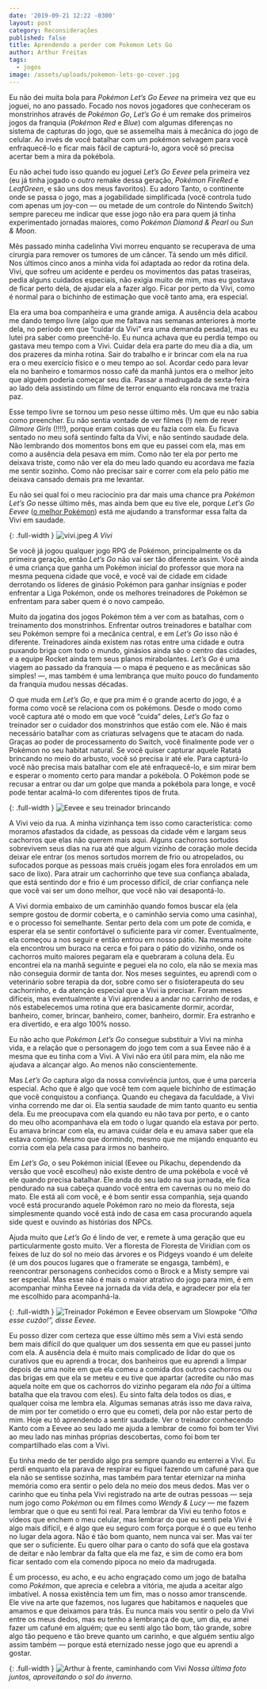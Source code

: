 ```yaml
---
date: '2019-09-21 12:22 -0300'
layout: post
category: Reconsiderações
published: false
title: Aprendendo a perder com Pokemon Lets Go
author: Arthur Freitas
tags:
  - jogos
image: /assets/uploads/pokemon-lets-go-cover.jpg
---
```

Eu não dei muita bola para _Pokémon Let’s Go Eevee_ na primeira vez que eu joguei, no ano passado. Focado nos novos jogadores que conheceram os monstrinhos através de _Pokémon Go_, _Let’s Go_ é um remake dos primeiros jogos da franquia (_Pokémon Red_ e _Blue_) com algumas diferenças no sistema de capturas do jogo, que se assemelha mais à mecânica do jogo de celular. Ao invés de você batalhar com um pokémon selvagem para você enfraquecê-lo e ficar mais fácil de capturá-lo, agora você só precisa acertar bem a mira da pokébola.

Eu não achei tudo isso quando eu joguei _Let’s Go Eevee_ pela primeira vez (eu já tinha jogado o _outro_ remake dessa geração, _Pokémon FireRed_ e _LeafGreen_, e são uns dos meus favoritos). Eu adoro Tanto, o continente onde se passa o jogo, mas a jogabilidade simplificada (você controla tudo com apenas um joy-con — ou metade de um controle do Nintendo Switch) sempre pareceu me indicar que esse jogo não era para quem já tinha experimentado jornadas maiores, como _Pokémon Diamond & Pearl_ ou _Sun & Moon_.

Mês passado minha cadelinha Vivi morreu enquanto se recuperava de uma cirurgia para remover os tumores de um câncer. Tá sendo um mês difícil. Nos últimos cinco anos a minha vida foi adaptada ao redor da rotina dela. Vivi, que sofreu um acidente e perdeu os movimentos das patas traseiras, pedia alguns cuidados especiais, não exigia muito de mim, mas eu gostava de ficar perto dela, de ajudar ela a fazer algo. Ficar por perto da Vivi, como é normal para o bichinho de estimação que você tanto ama, era especial.

Ela era uma boa companheira e uma grande amiga. A ausência dela acabou me dando tempo livre (algo que me faltava nas semanas anteriores à morte dela, no período em que “cuidar da Vivi” era uma demanda pesada), mas eu lutei pra saber como preenchê-lo. Eu nunca achava que eu perdia tempo ou gastava meu tempo com a Vivi. Cuidar dela era parte do meu dia a dia, um dos prazeres da minha rotina. Sair do trabalho e ir brincar com ela na rua era o meu exercício físico e o meu tempo ao sol. Acordar cedo para levar ela no banheiro e tomarmos nosso café da manhã juntos era o melhor jeito que alguém poderia começar seu dia. Passar a madrugada de sexta-feira ao lado dela assistindo um filme de terror enquanto ela roncava me trazia paz.

Esse tempo livre se tornou um peso nesse último mês. Um que eu não sabia como preencher. Eu não sentia vontade de ver filmes (!) nem de rever _Gilmore Girls_ (!!!!), porque eram coisas que eu fazia com ela. Eu ficava sentado no meu sofá sentindo falta da Vivi, e não sentindo saudade dela. Não lembrando dos momentos bons em que eu passei com ela, mas em como a ausência dela pesava em mim. Como não ter ela por perto me deixava triste, como não ver ela do meu lado quando eu acordava me fazia me sentir sozinho. Como não precisar sair e correr com ela pelo pátio me deixava cansado demais pra me levantar.

Eu não sei qual foi o meu raciocínio pra dar mais uma chance pra _Pokémon Let’s Go_ nesse último mês, mas ainda bem que eu tive ele, porque _Let’s Go Eevee_ ([o melhor Pokémon](https://pokemondb.net/pokedex/eevee)) está me ajudando a transformar essa falta da Vivi em saudade.

{: .full-width }
![vivi.jpeg]({{site.baseurl}}/assets/uploads/vivi.jpeg)
_A Vivi_

Se você já jogou qualquer jogo RPG de Pokémon, principalmente os da primeira geração, então _Let’s Go_ não vai ser tão diferente assim. Você ainda é uma criança que ganha um Pokémon inicial do professor que mora na mesma pequena cidade que você, e você vai de cidade em cidade derrotando os líderes de ginásio Pokémon para ganhar insígnias e poder enfrentar a Liga Pokémon, onde os melhores treinadores de Pokémon se enfrentam para saber quem é o novo campeão.

Muito da jogatina dos jogos Pokémon têm a ver com as batalhas, com o treinamento dos monstrinhos. Enfrentar outros treinadores e batalhar com seu Pokémon sempre foi a mecânica central, e em _Let’s Go_ isso não é diferente. Treinadores ainda existem nas rotas entre uma cidade e outra puxando briga com todo o mundo, ginásios ainda são o centro das cidades, e a equipe Rocket ainda tem seus planos mirabolantes. _Let’s Go_ é uma viagem ao passado da franquia — o mapa é pequeno e as mecânicas são simples! —, mas também é uma lembrança que muito pouco do fundamento da franquia mudou nessas décadas.

O que muda em _Let’s Go_, e que pra mim é o grande acerto do jogo, é a forma como você se relaciona com os pokémons. Desde o modo como você captura até o modo em que você “cuida” deles, _Let’s Go_ faz o treinador ser o cuidador dos monstrinhos que estão com ele. Não é mais necessário batalhar com as criaturas selvagens que te atacam do nada. Graças ao poder de processamento do Switch, você finalmente pode ver o Pokémon no seu habitat natural. Se você quiser capturar aquele Ratatá brincando no meio do arbusto, você só precisa ir até ele. Para capturá-lo você não precisa mais batalhar com ele até enfraquecê-lo, e sim mirar bem e esperar o momento certo para mandar a pokébola. O Pokémon pode se recusar a entrar ou dar um golpe que manda a pokébola para longe, e você pode tentar acalmá-lo com diferentes tipos de fruta.

{: .full-width }
![Eevee e seu treinador brincando](/assets/uploads/eevee.jpg)


A Vivi veio da rua. A minha vizinhança tem isso como característica: como moramos afastados da cidade, as pessoas da cidade vêm e largam seus cachorros que elas não querem mais aqui. Alguns cachorros sortudos sobrevivem seus dias na rua até que algum vizinho de coração mole decida deixar ele entrar (os menos sortudos morrem de frio ou atropelados, ou sufocados porque as pessoas mais cruéis jogam eles fora enrolados em um saco de lixo). Para atrair um cachorrinho que teve sua confiança abalada, que está sentindo dor e frio é um processo difícil, de criar confiança nele que você vai ser um dono melhor, que você não vai desapontá-lo.

A Vivi dormia embaixo de um caminhão quando fomos buscar ela (ela sempre gostou de dormir coberta, e o caminhão servia como uma casinha), e o processo foi semelhante. Sentar perto dela com um pote de comida, e esperar ela se sentir confortável o suficiente para vir comer. Eventualmente, ela começou a nos seguir e então entrou em nosso pátio. Na mesma noite ela encontrou um buraco na cerca e foi para o pátio do vizinho, onde os cachorros muito maiores pegaram ela e quebraram a coluna dela. Eu encontrei ela na manhã seguinte e peguei ela no colo, ela não se mexia mas não conseguia dormir de tanta dor. Nos meses seguintes, eu aprendi com o veterinário sobre terapia da dor, sobre como ser o fisioterapeuta do seu cachorrinho, e da atenção especial que a Vivi ia precisar. Foram meses difíceis, mas eventualmente a Vivi aprendeu a andar no carrinho de rodas, e nós estabelecemos uma rotina que era basicamente dormir, acordar, banheiro, comer, brincar, banheiro, comer, banheiro, dormir. Era estranho e era divertido, e era algo 100% nosso.

Eu não acho que _Pokémon Let’s Go_ consegue substituir a Vivi na minha vida, e a relação que o personagem do jogo tem com a sua Eevee não é a mesma que eu tinha com a Vivi. A Vivi não era útil para mim, ela não me ajudava a alcançar algo. Ao menos não conscientemente.

Mas _Let’s Go_ captura algo da nossa convivência juntos, que é uma parceria especial. Acho que é algo que você tem com aquele bichinho de estimação que você conquistou a confiança. Quando eu chegava da faculdade, a Vivi vinha correndo me dar oi. Ela sentia saudade de mim tanto quanto eu sentia dela. Eu me preocupava com ela quando eu não tava por perto, e o canto do meu olho acompanhava ela em todo o lugar quando ela estava por perto. Eu amava brincar com ela, eu amava cuidar dela e eu amava saber que ela estava comigo. Mesmo que dormindo, mesmo que me mijando enquanto eu corria com ela pela casa para irmos no banheiro.

Em _Let’s Go_, o seu Pokémon inicial (Eevee ou Pikachu, dependendo da versão que você escolheu) não existe dentro de uma pokébola e você vê ele quando precisa batalhar. Ele anda do seu lado na sua jornada, ele fica pendurado na sua cabeça quando você entra em cavernas ou no meio do mato. Ele está ali com você, e é bom sentir essa companhia, seja quando você está procurando aquele Pokémon raro no meio da floresta, seja simplesmente quando você está indo de casa em casa procurando aquela side quest e ouvindo as histórias dos NPCs.

Ajuda muito que _Let’s Go_ é lindo de ver, e remete à uma geração que eu particularmente gosto muito. Ver a floresta de Floresta de Viridian com os feixes de luz do sol no meio das árvores e os Pidgeys voando é um deleite (é um dos poucos lugares que o framerate se engasga, também), e reencontrar personagens conhecidos como o Brock e a Misty sempre vai ser especial. Mas esse não é mais o maior atrativo do jogo para mim, é em acompanhar minha Eevee na jornada da vida dela, e agradecer por ela ter me escolhido para acompanhá-la.

{: .full-width }
![Treinador Pokémon e Eevee observam um Slowpoke](/assets/uploads/eevee-slowpoke.jpg)
_“Olha esse cuzão!”, disse Eevee._

Eu posso dizer com certeza que esse último mês sem a Vivi está sendo bem mais difícil do que qualquer um dos sessenta em que eu passei junto com ela. A ausência dela é muito mais complicado de lidar do que os curativos que eu aprendi a trocar, dos banheiros que eu aprendi a limpar depois de uma noite em que ela comeu a comida dos outros cachorros ou das brigas em que ela se meteu e eu tive que apartar (acredite ou não mas aquela noite em que os cachorros do vizinho pegaram ela _não foi_ a última batalha que ela travou com eles). Eu sinto falta dela todos os dias, e qualquer coisa me lembra ela. Algumas semanas atrás isso me dava raiva, de mim por ter cometido o erro que eu cometi, dela por não estar perto de mim. Hoje eu tô aprendendo a sentir saudade. Ver o treinador conhecendo Kanto com a Eevee ao seu lado me ajuda a lembrar de como foi bom ter Vivi ao meu lado nas minhas próprias descobertas, como foi bom ter compartilhado elas com a Vivi.

Eu tinha medo de ter perdido algo pra sempre quando eu enterrei a Vivi. Eu perdi enquanto ela parava de respirar eu fiquei fazendo um cafuné para que ela não se sentisse sozinha, mas também para tentar eternizar na minha memória como era sentir o pelo dela no meio dos meus dedos. Mas ver o carinho que eu tinha pela Vivi registrado na arte de outras pessoas — seja num jogo como _Pokémon_ ou em filmes como _Wendy & Lucy_ — me fazem lembrar que o que eu senti foi real. Para lembrar da Vivi eu tenho fotos e vídeos que enchem o meu celular, mas lembrar do que eu senti pela Vivi é algo mais difícil, e é algo que eu seguro com força porque é o que eu tenho no lugar dela agora. Não é tão bom quanto, nem nunca vai ser. Mas vai ter que ser o suficiente. Eu quero olhar para o canto do sofá que ela gostava de deitar e não lembrar da falta que ela me faz, e sim de como era bom ficar sentado com ela comendo pipoca no meio da madrugada.

É um processo, eu acho, e eu acho engraçado como um jogo de batalha como _Pokémon_, que aprecia e celebra a vitória, me ajuda a aceitar algo imbatível. A nossa existência tem um fim, mas o nosso amor transcende. Ele vive na arte que fazemos, nos lugares que habitamos e naqueles que amamos e que deixamos para trás. Eu nunca mais vou sentir o pelo da Vivi entre os meus dedos, mas eu tenho a lembrança de que, um dia, eu amei fazer um cafuné em alguém; que eu senti algo tão bom, tão grande, sobre algo tão pequeno e tão breve quanto um carinho, e que alguém sentiu algo assim também — porque está eternizado nesse jogo que eu aprendi a gostar.

{: .full-width }
![Arthur à frente, caminhando com Vivi]({{site.baseurl}}/assets/uploads/vivi-e-arthur.jpg)
_Nossa última foto juntos, aproveitando o sol do inverno._

